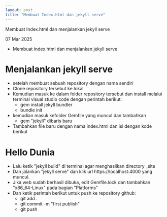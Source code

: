 ```yaml
---
layout: post
title: "Membuat Index.html dan jekyll serve"
---
```


Membuat Index.html dan menjalankan jekyll serve

07 Mar 2025 
- Membuat index.html dan menjalankan jekyll serve

# Menjalankan jekyll serve

- setelah membuat sebuah repository dengan nama sendiri
- Clone repository tersebut ke lokal
- Kemudian masuk ke dalam folder repository tersebut dan install melalui terminal visual studio code dengan perintah berikut:
    * gem install jekyll bundler
    * bundle init
- kemudian masuk kefolder Gemfile yang muncul dan tambahkan
    * gem "jekyll" dibaris baru
- Tambahkan file baru dengan nama index.html dan isi dengan kode berikut <!DOCTYPE html>

# Hello Dunia

- Lalu ketik "jekyll build" di terminal agar menghasilkan directory _site
- Dan jalankan "jekyll serve" dan klik url https://localhost:4000 yang muncul.
- Jika web sudah berhasil dibuka, edit Gemfile.lock dan tambahkan "x86_64-Linux" pada bagian "Platforms"
- Dan ketik perintah berikut untuk push ke repository github:
    * git add .
    * git commit -m "first publish"
    * git push



